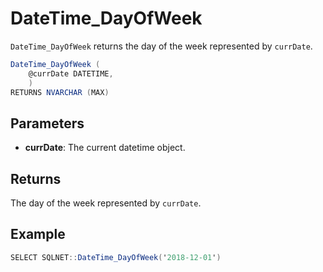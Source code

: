 # DateTime_DayOfWeek

`DateTime_DayOfWeek` returns the day of the week represented by `currDate`.

```csharp
DateTime_DayOfWeek (
	@currDate DATETIME,
	)
RETURNS NVARCHAR (MAX)
```

## Parameters

 - **currDate**: The current datetime object.

## Returns

The day of the week represented by `currDate`.

## Example

```csharp
SELECT SQLNET::DateTime_DayOfWeek('2018-12-01')
```

